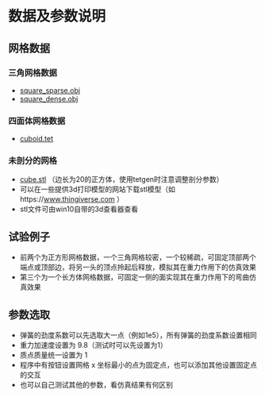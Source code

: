 # 数据及参数说明

## 网格数据

### 三角网格数据

- [square_sparse.obj](https://cdn.jsdelivr.net/gh/Ubpa/USTC_CG_Data@master/Homeworks/06_MassSpring/Mesh/square_sparse.obj) 
- [square_dense.obj](https://cdn.jsdelivr.net/gh/Ubpa/USTC_CG_Data@master/Homeworks/06_MassSpring/Mesh/square_dense.obj) 

### 四面体网格数据

- [cuboid.tet](https://cdn.jsdelivr.net/gh/Ubpa/USTC_CG_Data@master/Homeworks/06_MassSpring/Mesh/cuboid.tet) 

### 未剖分的网格

- [cube.stl](https://cdn.jsdelivr.net/gh/Ubpa/USTC_CG_Data@master/Homeworks/06_MassSpring/Mesh/cube.stl) （边长为20的正方体，使用tetgen时注意调整剖分参数）
- 可以在一些提供3d打印模型的网站下载stl模型（如https://www.thingiverse.com ）
- stl文件可由win10自带的3d查看器查看

## 试验例子

- 前两个为正方形网格数据，一个三角网格较密，一个较稀疏，可固定顶部两个端点或顶部边，将另一头的顶点拎起后释放，模拟其在重力作用下的仿真效果
- 第三个为一个长方体网格数据，可固定一侧的面实现其在重力作用下的弯曲仿真效果

## 参数选取

- 弹簧的劲度系数可以先选取大一点（例如1e5），所有弹簧的劲度系数设置相同
- 重力加速度设置为 9.8（测试时可以先设置为1）
- 质点质量统一设置为 1
- 程序中有按钮设置网格 x 坐标最小的点为固定点，也可以添加其他设置固定点的交互
- 也可以自己测试其他的参数，看仿真结果有何区别
